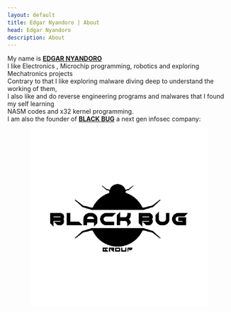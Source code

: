 ```yaml
---
layout: default
title: Edgar Nyandoro | About
head: Edgar Nyandoro
description: About
---
```


<p id="about">
    My name is <u><b>EDGAR NYANDORO</b></u><br>
    I like Electronics , Microchip programming, robotics and exploring Mechatronics projects<br>
    Contrary to that I like exploring malware diving deep to understand the working of them,<br>
    I also like and do reverse engineering programs and malwares that I found my self learning<br>
    NASM codes and x32 kernel programming.<br>
    I am also the founder of <u><strong>BLACK BUG</strong></u> a next gen infosec company:
</p>
<p align="center"><img src="/assets/images/blackbug.png" alt="black bug" class="image"/></p>
